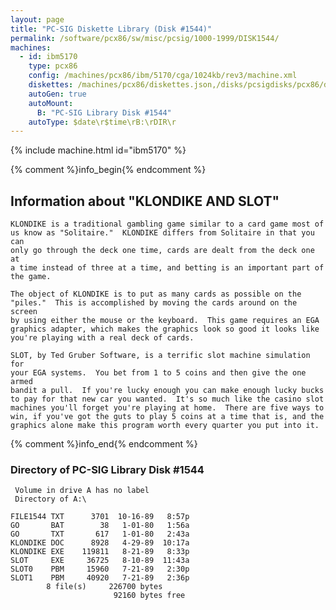 ```yaml
---
layout: page
title: "PC-SIG Diskette Library (Disk #1544)"
permalink: /software/pcx86/sw/misc/pcsig/1000-1999/DISK1544/
machines:
  - id: ibm5170
    type: pcx86
    config: /machines/pcx86/ibm/5170/cga/1024kb/rev3/machine.xml
    diskettes: /machines/pcx86/diskettes.json,/disks/pcsigdisks/pcx86/diskettes.json
    autoGen: true
    autoMount:
      B: "PC-SIG Library Disk #1544"
    autoType: $date\r$time\rB:\rDIR\r
---
```


{% include machine.html id="ibm5170" %}

{% comment %}info_begin{% endcomment %}

## Information about "KLONDIKE AND SLOT"

    KLONDIKE is a traditional gambling game similar to a card game most of
    us know as "Solitaire."  KLONDIKE differs from Solitaire in that you can
    only go through the deck one time, cards are dealt from the deck one at
    a time instead of three at a time, and betting is an important part of
    the game.
    
    The object of KLONDIKE is to put as many cards as possible on the
    "piles."  This is accomplished by moving the cards around on the screen
    by using either the mouse or the keyboard.  This game requires an EGA
    graphics adapter, which makes the graphics look so good it looks like
    you're playing with a real deck of cards.
    
    SLOT, by Ted Gruber Software, is a terrific slot machine simulation for
    your EGA systems.  You bet from 1 to 5 coins and then give the one armed
    bandit a pull.  If you're lucky enough you can make enough lucky bucks
    to pay for that new car you wanted.  It's so much like the casino slot
    machines you'll forget you're playing at home.  There are five ways to
    win, if you've got the guts to play 5 coins at a time that is, and the
    graphics alone make this program worth every quarter you put into it.
{% comment %}info_end{% endcomment %}


### Directory of PC-SIG Library Disk #1544

     Volume in drive A has no label
     Directory of A:\

    FILE1544 TXT      3701  10-16-89   8:57p
    GO       BAT        38   1-01-80   1:56a
    GO       TXT       617   1-01-80   2:43a
    KLONDIKE DOC      8928   4-29-89  10:17a
    KLONDIKE EXE    119811   8-21-89   8:33p
    SLOT     EXE     36725   8-10-89  11:43a
    SLOT0    PBM     15960   7-21-89   2:30p
    SLOT1    PBM     40920   7-21-89   2:36p
            8 file(s)     226700 bytes
                           92160 bytes free
